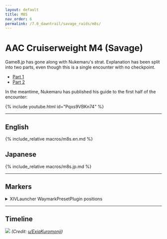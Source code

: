 ```yaml
---
layout: default
title: M8S
nav_order: 6
permalink: /7.0_dawntrail/savage_raids/m8s/
---
```


# AAC Cruiserweight M4 (Savage)

Game8.jp has gone along with Nukemaru's strat. Explanation has been split into two
parts, even though this is a single encounter with no checkpoint.

- [Part 1](https://game8.jp/ff14/681843)
- [Part 2](https://game8.jp/ff14/681846)

In the meantime, Nukemaru has published his guide to the first half of the encounter:

{% include youtube.html id="Pqxs9VBKn74" %}

---

## English

{% include_relative macros/m8s.en.md %}

## Japanese

{% include_relative macros/m8s.jp.md %}

---

## Markers

<details markdown=block>
<summary>XIVLauncher WaymarkPresetPlugin positions</summary>

```json
{
  "Name":"M8S",
  "MapID":1026,
  "A":{"X":100.0,"Y":0.0,"Z":88.0,"ID":0,"Active":true},
  "B":{"X":112.0,"Y":0.0,"Z":100.0,"ID":1,"Active":true},
  "C":{"X":100.0,"Y":0.0,"Z":112.0,"ID":2,"Active":true},
  "D":{"X":88.0,"Y":0.0,"Z":100.0,"ID":3,"Active":true},
  "One":{"X":91.515,"Y":0.0,"Z":91.515,"ID":4,"Active":true},
  "Two":{"X":108.485,"Y":0.0,"Z":91.515,"ID":5,"Active":true},
  "Three":{"X":108.485,"Y":0.0,"Z":108.485,"ID":6,"Active":true},
  "Four":{"X":91.515,"Y":0.0,"Z":108.485,"ID":7,"Active":true}
}
```

</details>

---

## Timeline

![](https://lh3.googleusercontent.com/pw/AP1GczPTjyeP9Ef5LVcMUp_XufrE5V-6durmYTTvUlUN9Vkv_x86sYnZ2-iBwHY4wfeLFlZpRlcGHvyMoHxL58ovKqO6sj-R91yBfTFIu44-NdAvHStP4fd6jLP8xaCmwiHvcfikx8OqAVXyLDSLeACilAc1=w1597-h911-s-no-gm?authuser=0)
*(Credit: [u/ExiaKuromonji](https://www.reddit.com/r/ffxiv/comments/1jrkbbt/spoiler_72_m8s_timeline/))*

<script data-goatcounter="https://xivjpraids.goatcounter.com/count"
        async src="//gc.zgo.at/count.js"></script>
